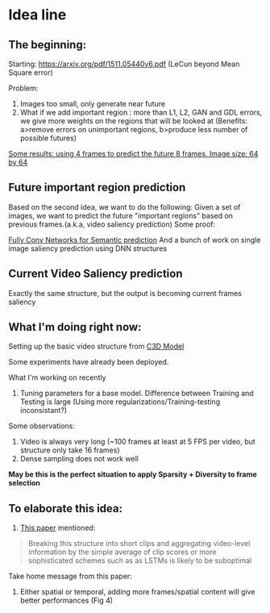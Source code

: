 # Idea line

## The beginning:

Starting: https://arxiv.org/pdf/1511.05440v6.pdf (LeCun beyond Mean Square error)

Problem:
1.  Images too small, only generate near future
2.  What if we add important region : more than L1, L2, GAN and GDL errors, we give more weights on the regions that will be looked at (Benefits:  a>remove errors on unimportant regions,  b>produce less number of possible futures)

[Some results: using 4 frames to predict the future 8 frames. Image size: 64 by 64](/Users/zijwei/Dev/Adversarial_Video_Generation/Save/ServerData/2016-12-29-07-26-51-sz-64/Images/Test/Step_0000177600)


## Future important region prediction

Based on the second idea, we want to do the following:
Given a set of images, we want to predict the future "important regions" based on previous frames.(a.k.a, video saliency prediction)
Some proof:

[Fully Conv Networks for Semantic prediction](https://people.eecs.berkeley.edu/~jonlong/long_shelhamer_fcn.pdf)
And a bunch of work on single image saliency prediction using DNN structures

## Current Video Saliency prediction

Exactly the same structure, but the output is becoming current frames saliency

## What I'm doing right now:

Setting up the basic video structure from [C3D Model](https://arxiv.org/abs/1412.0767)

Some experiments have already been deployed.

What I'm working on recently
1. Tuning parameters for a base model. Difference between Training and Testing is large (Using more regularizations/Training-testing inconsistant?)

Some observations:

1. Video is always very long (~100 frames at least at 5 FPS per video, but structure only take 16 frames)
2. Dense sampling does not work well

**May be this is the perfect situation to apply Sparsity + Diversity to frame selection**

## To elaborate this idea:
1. [This paper](https://arxiv.org/pdf/1604.04494v1.pdf) mentioned:
>Breaking this structure into short clips and aggregating video-level
information by the simple average of clip scores or more sophisticated
schemes such as as LSTMs  is likely to be suboptimal

Take home message from this paper:
1. Either spatial or temporal, adding more frames/spatial content will give better performances (Fig 4)
